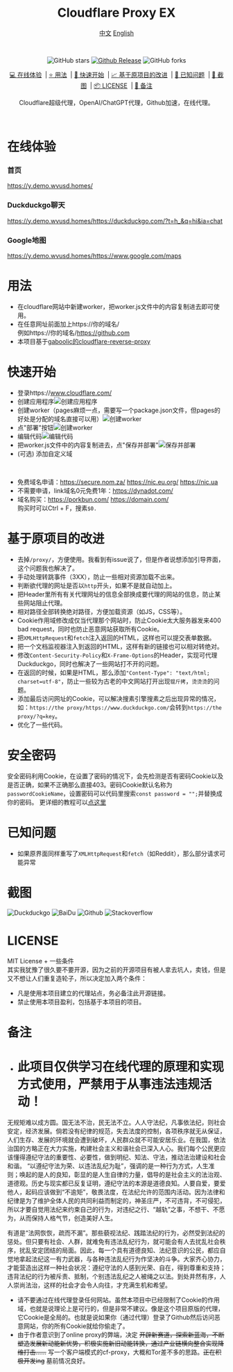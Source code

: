 <div align="center">
<h1>Cloudflare Proxy EX</h1>

[中文](https://github.com/1234567Yang/cf-proxy-ex) [English](https://github-com.translate.goog/1234567Yang/cf-proxy-ex?_x_tr_sl=zh-CN&_x_tr_tl=en&_x_tr_hl=zh-CN&_x_tr_pto=wapp)

<br>

<!--[![GitHub license](https://img.shields.io/github/license/1234567Yang/cf-proxy-ex)](https://github.com/ViewFaceCore/ViewFaceCore/blob/main/LICENSE) &nbsp;&nbsp;-->

![GitHub stars](https://img.shields.io/github/stars/1234567Yang/cf-proxy-ex?style=flat)
[![Github Release](https://img.shields.io/github/v/release/1234567Yang/cf-proxy-ex)](https://github.com/1234567Yang/cf-proxy-ex/releases/latest)
![GitHub forks](https://img.shields.io/github/forks/1234567Yang/cf-proxy-ex)

[💻 在线体验](#在线体验) &nbsp;| [⭐ 用法](#用法) &nbsp;| [🚀 快速开始](#快速开始) &nbsp;| [📈 基于原项目的改进](#基于原项目的改进) &nbsp;| [🔎 已知问题](#已知问题) &nbsp;| [📸 截图](#截图) &nbsp;| [📦 LICENSE](#license) &nbsp;| [📄 备注](#备注)


Cloudflare超级代理，OpenAI/ChatGPT代理，Github加速，在线代理。
<br>
<!--本项目是一款基于Cloudflare worker的在线代理。目前支持100%加载Github，Duckduckgo，Stackoverflow等网站，并且和打开原网站毫无差别。和其它开源代理以及hide.me在线代理相比，本项目可以加载更多静态资源、实现Cookie作用域管理、提交表单、相对URL转绝对URL，转跳自动补全网址等强大的功能。-->
<br>
</div>


# 在线体验

<!--
## 听说CF开始删除反代worker账号，暂停使用
-->

### 首页
https://y.demo.wvusd.homes/
### Duckduckgo聊天
https://y.demo.wvusd.homes/https://duckduckgo.com/?t=h_&q=hi&ia=chat
### Google地图
https://y.demo.wvusd.homes/https://www.google.com/maps

# 用法
* 在cloudflare网站中新建worker，把worker.js文件中的内容复制进去即可使用。
* 在任意网址前面加上https://你的域名/<br>例如https://你的域名/https://github.com
* 本项目基于[gaboolic的cloudflare-reverse-proxy](https://github.com/gaboolic/cloudflare-reverse-proxy/)

# 快速开始
* 登录https://www.cloudflare.com/
* 创建应用程序![创建应用程序](img/1createapp.png)
* 创建worker（pages麻烦一点，需要写一个package.json文件，但pages的好处是分配的域名直接可以用）![创建worker](img/2createworker.png)
* 点"部署"按钮![创建worker](img/3deploy.png)
* 编辑代码![编辑代码](img/4update.png)
* 把worker.js文件中的内容复制进去，点"保存并部署"![保存并部署](img/5save.png)
* (可选) 添加自定义域
<br>

* 免费域名申请：https://secure.nom.za/  https://nic.eu.org/   https://nic.ua
* 不需要申请，link域名0元免费1年：https://dynadot.com/
* 域名购买：https://porkbun.com/  https://domain.com/<br >购买时可以Ctrl + F，搜素`$0.`

# 基于原项目的改进
* 去掉`/proxy/`，方便使用。我看到有issue说了，但是作者说想添加引导界面，这个问题我也解决了。
* 手动处理转跳事件（3XX），防止一些相对资源加载不出来。
* 判断欲代理的网址是否以`http`开头，如果不是就自动加上。
* 把Header里所有有关代理网址的信息全部换成要代理的网站的信息，防止某些网站阻止代理。
* 相对路径全部转换绝对路径，方便加载资源（如JS，CSS等）。
* Cookie作用域修改成仅当代理那个网站时，防止Cookie太大服务器发来400 bad request，同时也防止恶意网站获取所有Cookie。
* 把`XMLHttpRequest`和`fetch`注入返回的HTML，这样也可以提交表单数据。
* 把一个文档监视器注入到返回的HTML，这样有新的链接也可以相对转绝对。
* 修改`Content-Security-Policy`和`X-Frame-Options`的Header，实现可代理Duckduckgo，同时也解决了一些网站打不开的问题。
* 在返回的时候，如果是HTML，那么添加`"Content-Type": "text/html; charset=utf-8"`，防止一些较为古老的中文网站打开出现`锟斤拷`，`烫烫烫`的问题。
* 添加最后访问网址的Cookie，可以解决搜素引擎搜素之后出现异常的情况，如：`https://the proxy/https://www.duckduckgo.com/`会转到`https://the proxy/?q=key`。
* 优化了一些代码。

# 安全密码
安全密码利用Cookie，在设置了密码的情况下，会先检测是否有密码Cookie以及是否正确，如果不正确那么直接403。密码Cookie默认名称为`passwordCookieName`，设置密码可以代码里搜索`const password = "";`并替换成你的密码。
更详细的教程可以[点这里](https://github.com/1234567Yang/cf-proxy-ex/blob/main/security_password_tutorial.md)

# 已知问题
* 如果原界面同样重写了`XMLHttpRequest`和`fetch`（如Reddit），那么部分请求可能异常

# 截图
![Duckduckgo](img/duckduckgo.jpg)
![BaiDu](img/baidu.jpg)
![Github](img/github.jpg)
![Stackoverflow](img/stackoverflow.jpg)

# LICENSE
MIT License + 一些条件<br>
其实我犹豫了很久要不要开源，因为之前的开源项目有被人拿去坑人，卖钱，但是又不想让人们重复造轮子，所以决定加入两个条件：
* 凡是使用本项目建立的代理站点，务必备注此开源链接。
* 禁止使用本项目盈利，包括基于本项目的项目。

# 备注
* # 此项目仅供学习在线代理的原理和实现方式使用，严禁用于从事违法违规活动！
无规矩难以成方圆。国无法不治，民无法不立。人人守法纪，凡事依法纪，则社会安定，经济发展。倘若没有纪律的规范，失去法度的控制，各项秩序就无从保证，人们生存、发展的环境就会遭到破坏，人民群众就不可能安居乐业。在我国，依法治国的方略正在大力实施，构建社会主义和谐社会已深入人心。我们每个公民更应该懂得遵纪守法的重要性、必要性，做到明纪、知法、守法，推动法治建设和社会和谐。 “以遵纪守法为荣、以违法乱纪为耻”，强调的是一种行为方式，人生准则；唤起的是人的良知，彰显的是人生自律的力量，倡导的是社会主义的法治观、道德观。历史与现实都已反复证明，遵纪守法的本源是道德良知。人要自爱，要爱他人，起码应该做到“不逾矩”，敬畏法度，在法纪允许的范围内活动。因为法律和纪律是为了维护全体人民的共同利益而制定的，神圣庄严，不可违背，不可侵犯，所以才要自觉用法纪来约束自己的行为，对违纪之行、“越轨”之事，不想干、不愿为，从而保持人格气节，创造美好人生。 　　

有道是“法网恢恢，疏而不漏”。那些藐视法纪、践踏法纪的行为，必然受到法纪的惩处。但只要有社会、人群，就难免有违法乱纪行为，就可能会有人去扰乱社会秩序，扰乱安定团结的局面。因此，每一个具有道德良知、法纪意识的公民，都应自觉地拿起法纪这一有力武器，与各种违法乱纪行为作坚决的斗争。大家齐心协力，才能营造出这样一种社会状况：遵纪守法的人感到光荣、自在，得到尊重和支持；违背法纪的行为被斥责、抵制，个别违法乱纪之人被绳之以法。到处井然有序，人人崇尚法治，这样的社会才会令人向往，才充满生机和希望。

* 请不要通过在线代理登录任何网站。虽然本项目中已经限制了Cookie的作用域，也就是说理论上是可行的，但是非常不建议。像是这个项目原版的代理，它Cookie是全局的。也就是说如果你（通过代理）登录了Github然后访问恶意网站，你的所有Cookie就给你偷走了。
* 由于作者意识到了online proxy的弊端，决定 ~~开辟新赛道，探索新蓝海，不断塑造发展新动能新优势，积极实施新旧动能转换，通过产业链横向整合实现降维打击……~~ 写一个客户端模式的cf-proxy，大概和Tor差不多的思路。~~正在积极开发ing~~ 墓前情况良好。
